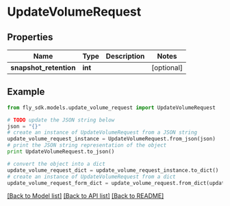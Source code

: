 # UpdateVolumeRequest


## Properties
Name | Type | Description | Notes
------------ | ------------- | ------------- | -------------
**snapshot_retention** | **int** |  | [optional] 

## Example

```python
from fly_sdk.models.update_volume_request import UpdateVolumeRequest

# TODO update the JSON string below
json = "{}"
# create an instance of UpdateVolumeRequest from a JSON string
update_volume_request_instance = UpdateVolumeRequest.from_json(json)
# print the JSON string representation of the object
print UpdateVolumeRequest.to_json()

# convert the object into a dict
update_volume_request_dict = update_volume_request_instance.to_dict()
# create an instance of UpdateVolumeRequest from a dict
update_volume_request_form_dict = update_volume_request.from_dict(update_volume_request_dict)
```
[[Back to Model list]](../README.md#documentation-for-models) [[Back to API list]](../README.md#documentation-for-api-endpoints) [[Back to README]](../README.md)


